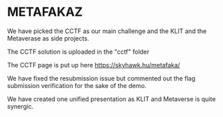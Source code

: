 # METAFAKAZ

We have picked the CCTF as our main challenge and the KLIT and the Metaverase as side projects.


The CCTF solution is uploaded in the "cctf" folder


The CCTF page is put up here https://skyhawk.hu/metafaka/


We have fixed the resubmission issue but commented out the flag submission verification for the sake of the demo.


We have created one unified presentation as KLIT and Metaverse is quite synergic.
